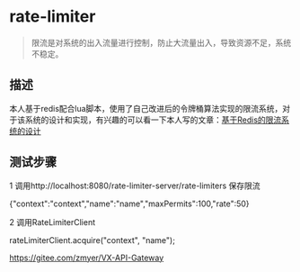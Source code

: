 # rate-limiter

> 限流是对系统的出入流量进行控制，防止大流量出入，导致资源不足，系统不稳定。

## 描述
本人基于redis配合lua脚本，使用了自己改进后的令牌桶算法实现的限流系统，对于该系统的设计和实现，有兴趣的可以看一下本人写的文章：[基于Redis的限流系统的设计](https://mp.weixin.qq.com/s?__biz=MzI0MTk0NTY5MA==&mid=2247483711&idx=1&sn=28780c8b26f24ac6314ff5c599bb622c&chksm=e9029c0ade75151c353cd6b720ce438b4342afd8ef3a7d03c61712554c6a000ac3646bbc3124&scene=38#wechat_redirect)


## 测试步骤
1 调用http://localhost:8080/rate-limiter-server/rate-limiters 保存限流

{"context":"context","name":"name","maxPermits":100,"rate":50}

2 调用RateLimiterClient

rateLimiterClient.acquire("context", "name");

https://gitee.com/zmyer/VX-API-Gateway
